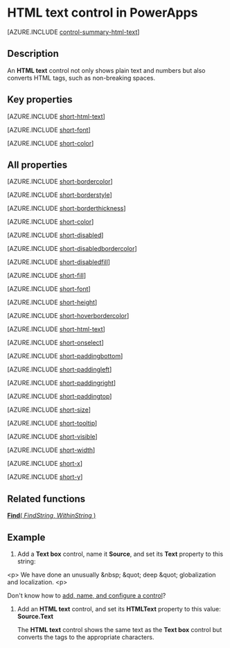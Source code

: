 <properties
    pageTitle="HTML text control: reference | Microsoft PowerApps"
    description="Information, including properties and examples, about the HTML text control"
    services=""
    suite="powerapps"
    documentationCenter="na"
    authors="aftowen"
    manager="erikre"
    editor=""
    tags=""/>

<tags
   ms.service="powerapps"
   ms.devlang="na"
   ms.topic="article"
   ms.tgt_pltfrm="na"
   ms.workload="na"
   ms.date="02/29/2016"
   ms.author="anneta"/>

# HTML text control in PowerApps #
[AZURE.INCLUDE [control-summary-html-text](../../includes/control-summary-html-text.md)]

## Description ##
An **HTML text** control not only shows plain text and numbers but also converts HTML tags, such as non-breaking spaces.

## Key properties ##

[AZURE.INCLUDE [short-html-text](../../includes/short-html-text.md)]

[AZURE.INCLUDE [short-font](../../includes/short-font.md)]

[AZURE.INCLUDE [short-color](../../includes/short-color.md)]

## All properties ##
[AZURE.INCLUDE [short-bordercolor](../../includes/short-bordercolor.md)]

[AZURE.INCLUDE [short-borderstyle](../../includes/short-borderstyle.md)]

[AZURE.INCLUDE [short-borderthickness](../../includes/short-borderthickness.md)]

[AZURE.INCLUDE [short-color](../../includes/short-color.md)]

[AZURE.INCLUDE [short-disabled](../../includes/short-disabled.md)]

[AZURE.INCLUDE [short-disabledbordercolor](../../includes/short-disabledbordercolor.md)]

[AZURE.INCLUDE [short-disabledfill](../../includes/short-disabledfill.md)]

[AZURE.INCLUDE [short-fill](../../includes/short-fill.md)]

[AZURE.INCLUDE [short-font](../../includes/short-font.md)]

[AZURE.INCLUDE [short-height](../../includes/short-height.md)]

[AZURE.INCLUDE [short-hoverbordercolor](../../includes/short-hoverbordercolor.md)]

[AZURE.INCLUDE [short-html-text](../../includes/short-html-text.md)]

[AZURE.INCLUDE [short-onselect](../../includes/short-onselect.md)]

[AZURE.INCLUDE [short-paddingbottom](../../includes/short-paddingbottom.md)]

[AZURE.INCLUDE [short-paddingleft](../../includes/short-paddingleft.md)]

[AZURE.INCLUDE [short-paddingright](../../includes/short-paddingright.md)]

[AZURE.INCLUDE [short-paddingtop](../../includes/short-paddingtop.md)]

[AZURE.INCLUDE [short-size](../../includes/short-size.md)]

[AZURE.INCLUDE [short-tooltip](../../includes/short-tooltip.md)]

[AZURE.INCLUDE [short-visible](../../includes/short-visible.md)]

[AZURE.INCLUDE [short-width](../../includes/short-width.md)]

[AZURE.INCLUDE [short-x](../../includes/short-x.md)]

[AZURE.INCLUDE [short-y](../../includes/short-y.md)]

## Related functions ##

[**Find**( *FindString*, *WithinString* )](function-find.md)

## Example ##

1. Add a **Text box** control, name it **Source**, and set its **Text** property to this string:

\<p> We have done an unusually \&nbsp; \&quot; deep \&quot; globalization and localization. \<p>

Don't know how to [add, name, and configure a control](add-configure-controls.md)?

1. Add an **HTML text** control, and set its **HTMLText** property to this value:<br>
**Source.Text**

 	The **HTML text** control shows the same text as the **Text box** control but converts the tags to the appropriate characters.
